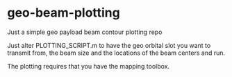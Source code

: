 # geo-beam-plotting
Just a simple geo payload beam contour plotting repo

Just alter PLOTTING_SCRIPT.m to have the geo orbital slot you want to transmit from, the beam size and the locations of the beam centers and run.

The plotting requires that you have the mapping toolbox.
